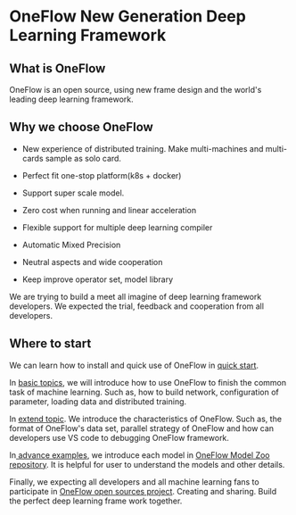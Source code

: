 # OneFlow New Generation Deep Learning Framework

## What is OneFlow
OneFlow is an open source, using new frame design and the world's leading deep learning framework.

## Why we choose OneFlow

* New experience of distributed training. Make multi-machines and multi-cards sample as solo card.

* Perfect fit one-stop platform(k8s + docker)

* Support super scale model.

* Zero cost when running and linear acceleration

* Flexible support for multiple deep learning compiler

* Automatic Mixed Precision

* Neutral aspects and wide cooperation

* Keep improve operator set, model library

We are trying to build a meet all imagine of deep learning framework developers. We expected the trial, feedback and cooperation from all developers.

## Where to start

We can learn how to install and quick use of OneFlow in [quick start](build_ship/install.md).

In [basic topics](basics_topics/data_input.md), we will introduce how to use OneFlow to finish the common task of machine learning. Such as, how to build network, configuration of parameter, loading data and distributed training.

In [extend topic](extended_topics/job_function_define_call.md). We introduce the characteristics of OneFlow. Such as, the format of OneFlow's data set, parallel strategy of OneFlow and how can developers use VS code to debugging OneFlow framework.

In[ advance examples](adv_examples/resnet.md), we introduce each model in [OneFlow Model Zoo repository](https://github.com/Oneflow-Inc/OneFlow-Benchmark). It is helpful for user to understand the models and other details.

Finally, we expecting all developers and all machine learning fans to participate in [OneFlow open sources project](contribute/intro.md). Creating and sharing. Build the perfect deep learning frame work together.
